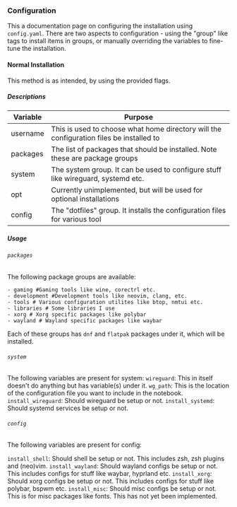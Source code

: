 ### Configuration

This a documentation page on configuring the installation using `config.yaml`.
There are two aspects to configuration - using the "group" like tags to install
items in groups, or manually overriding the variables to fine-tune the installation.

#### Normal Installation

This method is as intended, by using the provided flags. 

##### Descriptions

| Variable | Purpose |
| -------- | ------- |
| username | This is used to choose what home directory will the configuration files be installed to |
| packages | The list of packages that should be installed. Note these are package groups | 
| system | The system group. It can be used to configure stuff like wireguard, systemd etc. |
| opt | Currently unimplemented, but will be used for optional installations | 
| config | The "dotfiles" group. It installs the configuration files for various tool |

##### Usage

###### `packages`

The following package groups are available:

```
- gaming #Gaming tools like wine, corectrl etc.
- development #Development tools like neovim, clang, etc.
- tools # Various configuration utilites like btop, nmtui etc. 
- libraries # Some libraries I use
- xorg # Xorg specific packages like polybar
- wayland # Wayland specific packages like waybar

```
Each of these groups has `dnf` and `flatpak` packages under it, which will be installed.

###### `system`

The following variables are present for system:
`wireguard`: This in itself doesn't do anything but has variable(s) under it.
`wg_path`: This is the location of the configuration file you want to include in the notebook. 
`install_wireguard`: Should wireguard be setup or not.
`install_systemd`: Should systemd services be setup or not.


###### `config`

The following variables are present for config:

`install_shell`: Should shell be setup or not. This includes zsh, zsh plugins and (neo)vim.
`install_wayland`: Should wayland configs be setup or not. This includes configs for stuff like waybar, hyprland etc.
`install_xorg`: Should xorg configs be setup or not. This includes configs for stuff like polybar, bspwm etc.
`install_misc`: Should misc configs be setup or not. This is for misc packages like fonts. This has not yet been implemented.


